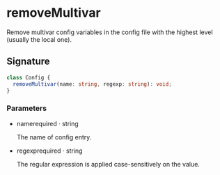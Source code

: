 # removeMultivar

Remove multivar config variables in the config file with the highest level (usually the
local one).

## Signature

```ts
class Config {
  removeMultivar(name: string, regexp: string): void;
}
```

### Parameters

<ul class="param-ul">
  <li class="param-li param-li-root">
    <span class="param-name">name</span><span class="param-required">required</span>&nbsp;·&nbsp;<span class="param-type">string</span>
    <br>
    <p class="param-description">The name of config entry.</p>
  </li>
  <li class="param-li param-li-root">
    <span class="param-name">regexp</span><span class="param-required">required</span>&nbsp;·&nbsp;<span class="param-type">string</span>
    <br>
    <p class="param-description">The regular expression is applied case-sensitively on the value.</p>
  </li>
</ul>